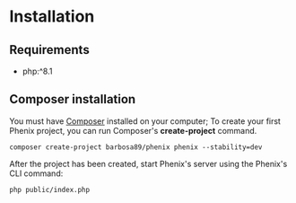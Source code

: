 # Installation

## Requirements

- php:^8.1

## Composer installation

You must have [Composer](https://getcomposer.org/) installed on your computer; To create your first Phenix project, you can run Composer's **create-project** command.

```
composer create-project barbosa89/phenix phenix --stability=dev
```

After the project has been created, start Phenix's server using the Phenix's CLI command:

```
php public/index.php
```
